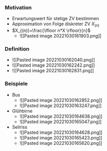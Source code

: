 ### Motivation
+ Erwartungswert für stetige ZV bestimmen
+ Approximation von Folge diskreter ZV $X_{(n)}$
+ $X_{(n)}=\frac{\lfloor n*X \rfloor}{n}$
	+ ![[Pasted image 20221030161903.png]]

### Definition
+ ![[Pasted image 20221030162040.png]]
+ ![[Pasted image 20221030162242.png]]
+ ![[Pasted image 20221030162831.png]]

### Beispiele
+ Bus
	+ ![[Pasted image 20221030162852.png]]
	+ ![[Pasted image 20221030163247.png]]
+ Glühbirne
	+ ![[Pasted image 20221030164638.png]]
	+ ![[Pasted image 20221030165047.png]]
+ Seilriss
	+ ![[Pasted image 20221030164628.png]]
	+ ![[Pasted image 20221030165423.png]]
	+ ![[Pasted image 20221030165620.png]]